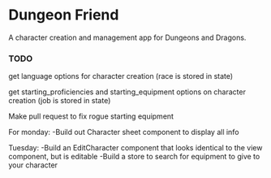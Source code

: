 # Dungeon Friend
A character creation and management app for Dungeons and Dragons.

### TODO
get language options for character creation
(race is stored in state)

get starting_proficiencies and starting_equipment options on character creation
(job is stored in state)

Make pull request to fix rogue starting equipment

For monday:
-Build out Character sheet component to display all info

Tuesday:
-Build an EditCharacter component that looks identical to the view component,
but is editable
-Build a store to search for equipment to give to your character
